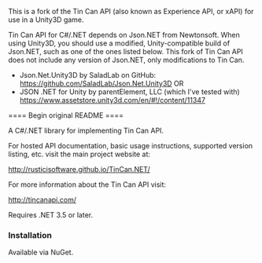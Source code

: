 This is a fork of the Tin Can API (also known as Experience API, or xAPI) for use in a Unity3D game.

Tin Can API for C#/.NET depends on Json.NET from Newtonsoft. When using Unity3D, you should use a modified, Unity-compatible build of Json.NET, such as one of the ones listed below. This fork of Tin Can API does not include any version of Json.NET, only modifications to Tin Can.
- Json.Net.Unity3D by SaladLab on GitHub: https://github.com/SaladLab/Json.Net.Unity3D OR
- JSON .NET for Unity by parentElement, LLC (which I've tested with) https://www.assetstore.unity3d.com/en/#!/content/11347

==== Begin original README ====

A C#/.NET library for implementing Tin Can API.

For hosted API documentation, basic usage instructions, supported version listing, etc. visit the main project website at:

http://rusticisoftware.github.io/TinCan.NET/

For more information about the Tin Can API visit:

http://tincanapi.com/

Requires .NET 3.5 or later.

### Installation

Available via NuGet.
